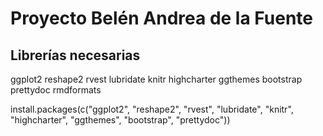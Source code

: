 # Proyecto Belén Andrea de la Fuente
## Librerías necesarias 
ggplot2
reshape2
rvest
lubridate
knitr
highcharter
ggthemes
bootstrap
prettydoc
rmdformats

install.packages(c("ggplot2", "reshape2", "rvest", "lubridate", "knitr", "highcharter", "ggthemes", "bootstrap", "prettydoc"))
